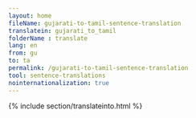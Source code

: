 ```yaml
---
layout: home
fileName: gujarati-to-tamil-sentence-translation
translatein: gujarati_to_tamil
folderName : translate
lang: en
from: gu
to: ta
permalink: /gujarati-to-tamil-sentence-translation
tool: sentence-translations
nointernationalization: true
---
```

{% include section/translateinto.html %}
